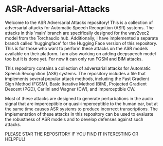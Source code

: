 # ASR-Adversarial-Attacks

Welcome to the ASR Adversarial Attacks repository! This is a collection of adversarial attacks for Automatic Speech Recognition (ASR) systems. The attacks in this 'main' branch are specifically designed for the wav2vec2 model from the Torchaudio hub. Additionally, I have implemented a separate branch called 'huggingface' for the Hugging Face version of this repository. This is for those who want to perform these attacks on the ASR models available on their platform. I am also working on adding deepspeech model too but it is done yet. For now it can only run FGSM and BIM attacks.

This repository contains a collection of adversarial attacks for Automatic Speech Recognition (ASR) systems. The repository includes a file that implements several popular attack methods, including the Fast Gradient Sign Method (FGSM), Basic Iterative Method (BIM), Projected Gradient Descent (PGD), Carlini and Wagner (CW), and Imperceptible CW.

Most of these attacks are designed to generate perturbations in the audio signal that are imperceptible or quasi-imperceptible to the human ear, but at the same time causes ASR systems to produce incorrect transcriptions. The implementation of these attacks in this repository can be used to evaluate the robustness of ASR models and to develop defenses against such attacks.

PLEASE STAR THE REPOSITORY IF YOU FIND IT INTERESTING OR HELPFUL!
